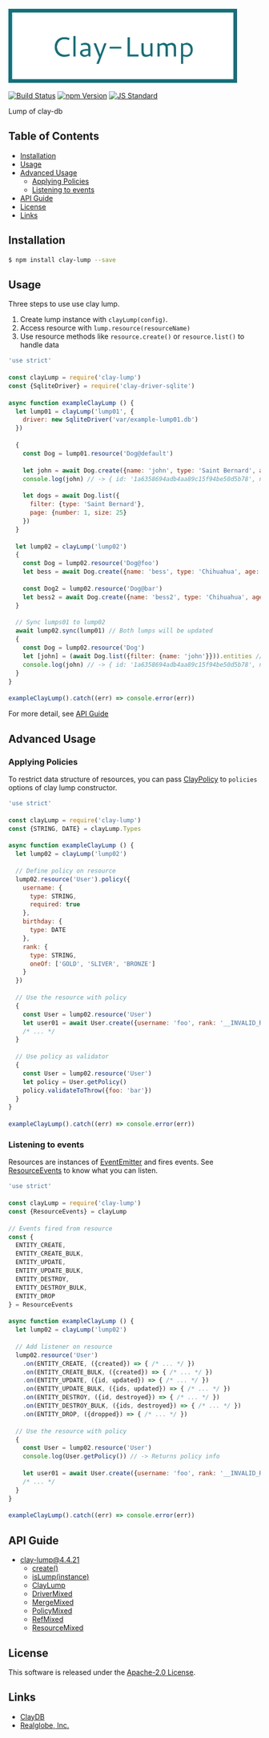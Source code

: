  <img src="assets/images/clay-lump-banner.png" alt="Title Banner"
                    height="148"
                    style="height:148px"
/>


<!---
This file is generated by ape-tmpl. Do not update manually.
--->

<!-- Badge Start -->
<a name="badges"></a>

[![Build Status][bd_travis_shield_url]][bd_travis_url]
[![npm Version][bd_npm_shield_url]][bd_npm_url]
[![JS Standard][bd_standard_shield_url]][bd_standard_url]

[bd_repo_url]: https://github.com/realglobe-Inc/clay-lump
[bd_travis_url]: http://travis-ci.org/realglobe-Inc/clay-lump
[bd_travis_shield_url]: http://img.shields.io/travis/realglobe-Inc/clay-lump.svg?style=flat
[bd_travis_com_url]: http://travis-ci.com/realglobe-Inc/clay-lump
[bd_travis_com_shield_url]: https://api.travis-ci.com/realglobe-Inc/clay-lump.svg?token=
[bd_license_url]: https://github.com/realglobe-Inc/clay-lump/blob/master/LICENSE
[bd_codeclimate_url]: http://codeclimate.com/github/realglobe-Inc/clay-lump
[bd_codeclimate_shield_url]: http://img.shields.io/codeclimate/github/realglobe-Inc/clay-lump.svg?style=flat
[bd_codeclimate_coverage_shield_url]: http://img.shields.io/codeclimate/coverage/github/realglobe-Inc/clay-lump.svg?style=flat
[bd_gemnasium_url]: https://gemnasium.com/realglobe-Inc/clay-lump
[bd_gemnasium_shield_url]: https://gemnasium.com/realglobe-Inc/clay-lump.svg
[bd_npm_url]: http://www.npmjs.org/package/clay-lump
[bd_npm_shield_url]: http://img.shields.io/npm/v/clay-lump.svg?style=flat
[bd_standard_url]: http://standardjs.com/
[bd_standard_shield_url]: https://img.shields.io/badge/code%20style-standard-brightgreen.svg

<!-- Badge End -->


<!-- Description Start -->
<a name="description"></a>

Lump of clay-db

<!-- Description End -->


<!-- Overview Start -->
<a name="overview"></a>



<!-- Overview End -->


<!-- Sections Start -->
<a name="sections"></a>

<!-- Section from "doc/guides/00.TOC.md.hbs" Start -->

<a name="section-doc-guides-00-toc-md"></a>

Table of Contents
----------------

- [Installation](#installation)
- [Usage](#usage)
- [Advanced Usage](#advanced-usage)
  * [Applying Policies](#applying-policies)
  * [Listening to events](#listening-to-events)
- [API Guide](#api-guide)
- [License](#license)
- [Links](#links)


<!-- Section from "doc/guides/00.TOC.md.hbs" End -->

<!-- Section from "doc/guides/01.Installation.md.hbs" Start -->

<a name="section-doc-guides-01-installation-md"></a>

Installation
-----

```bash
$ npm install clay-lump --save
```


<!-- Section from "doc/guides/01.Installation.md.hbs" End -->

<!-- Section from "doc/guides/02.Usage.md.hbs" Start -->

<a name="section-doc-guides-02-usage-md"></a>

Usage
---------

Three steps to use use clay lump.

1. Create lump instance with `clayLump(config)`.
2. Access resource with `lump.resource(resourceName)`
3. Use resource methods like `resource.create()` or `resource.list()` to handle data

```javascript
'use strict'

const clayLump = require('clay-lump')
const {SqliteDriver} = require('clay-driver-sqlite')

async function exampleClayLump () {
  let lump01 = clayLump('lump01', {
    driver: new SqliteDriver('var/example-lump01.db')
  })

  {
    const Dog = lump01.resource('Dog@default')

    let john = await Dog.create({name: 'john', type: 'Saint Bernard', age: 3})
    console.log(john) // -> { id: '1a6358694adb4aa89c15f94be50d5b78', name: 'john', type: 'Saint Bernard', age: 3 }

    let dogs = await Dog.list({
      filter: {type: 'Saint Bernard'},
      page: {number: 1, size: 25}
    })
  }

  let lump02 = clayLump('lump02')
  {
    const Dog = lump02.resource('Dog@foo')
    let bess = await Dog.create({name: 'bess', type: 'Chihuahua', age: 1})

    const Dog2 = lump02.resource('Dog@bar')
    let bess2 = await Dog.create({name: 'bess2', type: 'Chihuahua', age: 1})
  }

  // Sync lumps01 to lump02
  await lump02.sync(lump01) // Both lumps will be updated
  {
    const Dog = lump02.resource('Dog')
    let [john] = (await Dog.list({filter: {name: 'john'}})).entities // Synced from lump01
    console.log(john) // -> { id: '1a6358694adb4aa89c15f94be50d5b78', name: 'john', type: 'Saint Bernard', age: 3 }
  }
}

exampleClayLump().catch((err) => console.error(err))


```

For more detail, see [API Guide](./doc/api/api.md)


<!-- Section from "doc/guides/02.Usage.md.hbs" End -->

<!-- Section from "doc/guides/03.Advanced Usage.md.hbs" Start -->

<a name="section-doc-guides-03-advanced-usage-md"></a>

Advanced Usage
--------------

### Applying Policies

To restrict data structure of resources, you can pass [ClayPolicy]([https://github.com/realglobe-Inc/clay-policy])
to `policies` options of clay lump constructor.

```javascript
'use strict'

const clayLump = require('clay-lump')
const {STRING, DATE} = clayLump.Types

async function exampleClayLump () {
  let lump02 = clayLump('lump02')

  // Define policy on resource
  lump02.resource('User').policy({
    username: {
      type: STRING,
      required: true
    },
    birthday: {
      type: DATE
    },
    rank: {
      type: STRING,
      oneOf: ['GOLD', 'SLIVER', 'BRONZE']
    }
  })

  // Use the resource with policy
  {
    const User = lump02.resource('User')
    let user01 = await User.create({username: 'foo', rank: '__INVALID_RANK__'}) // -> Throws policy error
    /* ... */
  }

  // Use policy as validator
  {
    const User = lump02.resource('User')
    let policy = User.getPolicy()
    policy.validateToThrow({foo: 'bar'})
  }
}

exampleClayLump().catch((err) => console.error(err))

```


### Listening to events

Resources are instances of [EventEmitter](https://nodejs.org/api/events.html) and fires events.
See [ResourceEvents](https://github.com/realglobe-Inc/clay-constants#ResourceEvents) to know what you can listen.

```javascript
'use strict'

const clayLump = require('clay-lump')
const {ResourceEvents} = clayLump

// Events fired from resource
const {
  ENTITY_CREATE,
  ENTITY_CREATE_BULK,
  ENTITY_UPDATE,
  ENTITY_UPDATE_BULK,
  ENTITY_DESTROY,
  ENTITY_DESTROY_BULK,
  ENTITY_DROP
} = ResourceEvents

async function exampleClayLump () {
  let lump02 = clayLump('lump02')

  // Add listener on resource
  lump02.resource('User')
    .on(ENTITY_CREATE, ({created}) => { /* ... */ })
    .on(ENTITY_CREATE_BULK, ({created}) => { /* ... */ })
    .on(ENTITY_UPDATE, ({id, updated}) => { /* ... */ })
    .on(ENTITY_UPDATE_BULK, ({ids, updated}) => { /* ... */ })
    .on(ENTITY_DESTROY, ({id, destroyed}) => { /* ... */ })
    .on(ENTITY_DESTROY_BULK, ({ids, destroyed}) => { /* ... */ })
    .on(ENTITY_DROP, ({dropped}) => { /* ... */ })

  // Use the resource with policy
  {
    const User = lump02.resource('User')
    console.log(User.getPolicy()) // -> Returns policy info

    let user01 = await User.create({username: 'foo', rank: '__INVALID_RANK__'}) // -> Throws policy error
    /* ... */
  }
}

exampleClayLump().catch((err) => console.error(err))

```


<!-- Section from "doc/guides/03.Advanced Usage.md.hbs" End -->

<!-- Section from "doc/guides/10.API Guide.md.hbs" Start -->

<a name="section-doc-guides-10-api-guide-md"></a>

API Guide
-----

+ [clay-lump@4.4.21](./doc/api/api.md)
  + [create()](./doc/api/api.md#clay-lump-function-create)
  + [isLump(instance)](./doc/api/api.md#clay-lump-function-is-lump)
  + [ClayLump](./doc/api/api.md#clay-lump-class)
  + [DriverMixed](./doc/api/api.md#driver-mixed-class)
  + [MergeMixed](./doc/api/api.md#merge-mixed-class)
  + [PolicyMixed](./doc/api/api.md#policy-mixed-class)
  + [RefMixed](./doc/api/api.md#ref-mixed-class)
  + [ResourceMixed](./doc/api/api.md#resource-mixed-class)


<!-- Section from "doc/guides/10.API Guide.md.hbs" End -->


<!-- Sections Start -->


<!-- LICENSE Start -->
<a name="license"></a>

License
-------
This software is released under the [Apache-2.0 License](https://github.com/realglobe-Inc/clay-lump/blob/master/LICENSE).

<!-- LICENSE End -->


<!-- Links Start -->
<a name="links"></a>

Links
------

+ [ClayDB][clay_d_b_url]
+ [Realglobe, Inc.][realglobe,_inc__url]

[clay_d_b_url]: https://github.com/realglobe-Inc/claydb
[realglobe,_inc__url]: http://realglobe.jp

<!-- Links End -->
